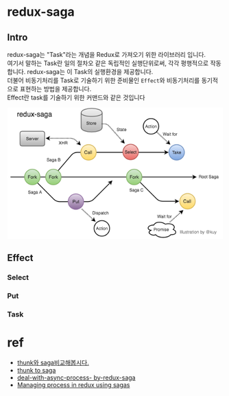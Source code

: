# redux-saga

## Intro
redux-saga는 "Task"라는 개념을 Redux로 가져오기 위한 라이브러리 입니다.  
여기서 말하는 Task란 일의 절차오 같은 독립적인 실행단위로써, 각각 평행적으로 작동합니다. redux-saga는 이 Task의 실행환경을 제공합니다.  
더불어 비동기처리를 Task로 기술하기 위한 준비물인 `Effect`와 비동기처리를 동기적으로 표현하는 방법을 제공합니다.  
Effect란 task를 기술하기 위한 커맨드와 같은 것입니다

![](../resource/img/react/react-saga-flow.png)

## Effect
### Select

### Put

### Task


# ref
- [thunk와 saga비교해봅시다.](https://velog.io/@dongwon2/Redux-Thunk-vs-Redux-Saga%EB%A5%BC-%EB%B9%84%EA%B5%90%ED%95%B4-%EB%B4%85%EC%8B%9C%EB%8B%A4-)
- [thunk to saga](https://orezytivarg.github.io/from-redux-thunk-to-sagas/)
- [deal-with-async-process- by-redux-saga](https://github.com/reactkr/learn-react-in-korean/blob/master/translated/deal-with-async-process-by-redux-saga.md)
- [Managing process in redux using sagas](https://jaysoo.ca/2016/01/03/managing-processes-in-redux-using-sagas/)